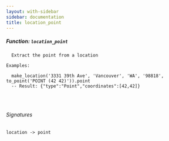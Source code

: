 ```yaml
---
layout: with-sidebar
sidebar: documentation
title: location_point
---
```


##### Function: `location_point`
```
  Extract the point from a location

Examples:

  make_location('3331 39th Ave', 'Vancouver', 'WA', '98818', to_point('POINT (42 42)')).point
  -- Result: {"type":"Point","coordinates":[42,42]}




```

###### Signatures
    location -> point

